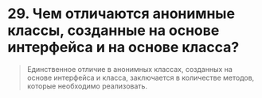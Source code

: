 # 29. Чем отличаются анонимные классы, созданные на основе интерфейса и на основе класса?

> Единственное отличие в анонимных классах, созданных на основе интерфейса и класса, заключается в 
количестве методов, которые необходимо реализовать.